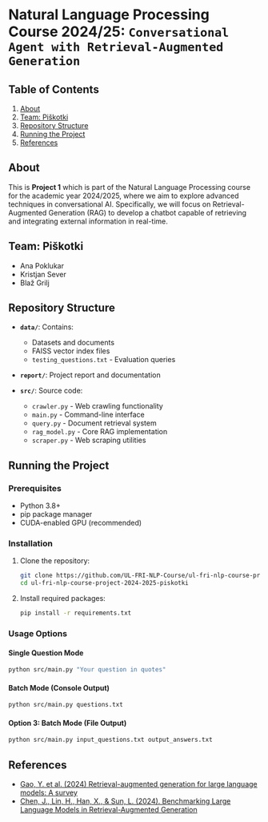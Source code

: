 # Natural Language Processing Course 2024/25: `Conversational Agent with Retrieval-Augmented Generation`

## Table of Contents
1. [About](#about)
2. [Team: Piškotki](#team-piškotki)
3. [Repository Structure](#repository-structure)
4. [Running the Project](#running-the-project)
5. [References](#references)

## About
This is <b>Project 1</b> which is part of the Natural Language Processing course for the academic year 2024/2025, where we aim to explore advanced techniques in conversational AI. Specifically, we will focus on Retrieval-Augmented Generation (RAG) to develop a chatbot capable of retrieving and integrating external information in real-time.

## Team: Piškotki
- Ana Poklukar
- Kristjan Sever
- Blaž Grilj

## Repository Structure  
- **`data/`**: Contains:
  - Datasets and documents
  - FAISS vector index files
  - `testing_questions.txt` - Evaluation queries

- **`report/`**: Project report and documentation

- **`src/`**: Source code:
  - `crawler.py` - Web crawling functionality
  - `main.py` - Command-line interface
  - `query.py` - Document retrieval system
  - `rag_model.py` - Core RAG implementation
  - `scraper.py` - Web scraping utilities

## Running the Project

### Prerequisites
- Python 3.8+
- pip package manager
- CUDA-enabled GPU (recommended)

### Installation
1. Clone the repository:
   ```bash
   git clone https://github.com/UL-FRI-NLP-Course/ul-fri-nlp-course-project-2024-2025-piskotki.git
   cd ul-fri-nlp-course-project-2024-2025-piskotki
   ```

2. Install required packages:
   ```bash
   pip install -r requirements.txt
   ```

### Usage Options

#### Single Question Mode
```bash
python src/main.py "Your question in quotes"
```

#### Batch Mode (Console Output)
```bash
python src/main.py questions.txt
```

#### Option 3: Batch Mode (File Output)
```bash
python src/main.py input_questions.txt output_answers.txt
```

## References
- [Gao, Y. et al. (2024) Retrieval-augmented generation for large language models: A survey](https://arxiv.org/abs/2312.10997)
- [Chen, J., Lin, H., Han, X., & Sun, L. (2024). Benchmarking Large Language Models in Retrieval-Augmented Generation](https://ojs.aaai.org/index.php/AAAI/article/view/29728)